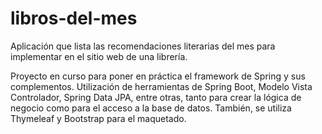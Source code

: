 # libros-del-mes

Aplicación que lista las recomendaciones literarias del mes para implementar en el sitio web de una librería.

Proyecto en curso para poner en práctica el framework de Spring y sus complementos. Utilización de herramientas de Spring Boot, Modelo Vista Controlador, Spring Data JPA, entre otras, tanto para crear la lógica de negocio como para el acceso a la base de datos. También, se utiliza Thymeleaf y Bootstrap para el maquetado.
